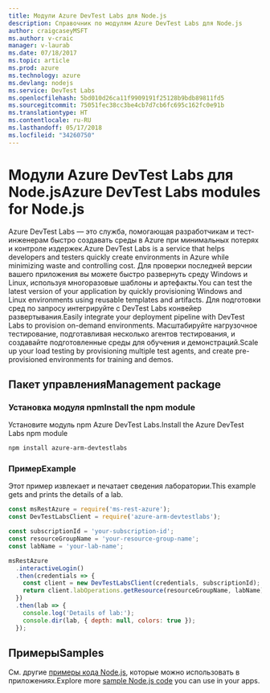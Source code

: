 ```yaml
---
title: Модули Azure DevTest Labs для Node.js
description: Справочник по модулям Azure DevTest Labs для Node.js
author: craigcaseyMSFT
ms.author: v-craic
manager: v-laurab
ms.date: 07/18/2017
ms.topic: article
ms.prod: azure
ms.technology: azure
ms.devlang: nodejs
ms.service: DevTest Labs
ms.openlocfilehash: 5bd010d26ca11f9909191f25128b9bdb89811fd5
ms.sourcegitcommit: 75051fec38cc3be4cb7d7cb6fc695c162fc0e91b
ms.translationtype: HT
ms.contentlocale: ru-RU
ms.lasthandoff: 05/17/2018
ms.locfileid: "34260750"
---
```

# <a name="azure-devtest-labs-modules-for-nodejs"></a><span data-ttu-id="806c9-103">Модули Azure DevTest Labs для Node.js</span><span class="sxs-lookup"><span data-stu-id="806c9-103">Azure DevTest Labs modules for Node.js</span></span>

<span data-ttu-id="806c9-104">Azure DevTest Labs — это служба, помогающая разработчикам и тест-инженерам быстро создавать среды в Azure при минимальных потерях и контроле издержек.</span><span class="sxs-lookup"><span data-stu-id="806c9-104">Azure DevTest Labs is a service that helps developers and testers quickly create environments in Azure while minimizing waste and controlling cost.</span></span> <span data-ttu-id="806c9-105">Для проверки последней версии вашего приложения вы можете быстро развернуть среду Windows и Linux, используя многоразовые шаблоны и артефакты.</span><span class="sxs-lookup"><span data-stu-id="806c9-105">You can test the latest version of your application by quickly provisioning Windows and Linux environments using reusable templates and artifacts.</span></span> <span data-ttu-id="806c9-106">Для подготовки сред по запросу интегрируйте с DevTest Labs конвейер развертывания.</span><span class="sxs-lookup"><span data-stu-id="806c9-106">Easily integrate your deployment pipeline with DevTest Labs to provision on-demand environments.</span></span> <span data-ttu-id="806c9-107">Масштабируйте нагрузочное тестирование, подготавливая несколько агентов тестирования, и создавайте подготовленные среды для обучения и демонстраций.</span><span class="sxs-lookup"><span data-stu-id="806c9-107">Scale up your load testing by provisioning multiple test agents, and create pre-provisioned environments for training and demos.</span></span>

## <a name="management-package"></a><span data-ttu-id="806c9-108">Пакет управления</span><span class="sxs-lookup"><span data-stu-id="806c9-108">Management package</span></span>

### <a name="install-the-npm-module"></a><span data-ttu-id="806c9-109">Установка модуля npm</span><span class="sxs-lookup"><span data-stu-id="806c9-109">Install the npm module</span></span>

<span data-ttu-id="806c9-110">Установите модуль npm Azure DevTest Labs.</span><span class="sxs-lookup"><span data-stu-id="806c9-110">Install the Azure DevTest Labs npm module</span></span>

```bash
npm install azure-arm-devtestlabs
```

### <a name="example"></a><span data-ttu-id="806c9-111">Пример</span><span class="sxs-lookup"><span data-stu-id="806c9-111">Example</span></span>

<span data-ttu-id="806c9-112">Этот пример извлекает и печатает сведения лаборатории.</span><span class="sxs-lookup"><span data-stu-id="806c9-112">This example gets and prints the details of a lab.</span></span>

```javascript
const msRestAzure = require('ms-rest-azure');
const DevTestLabsClient = require('azure-arm-devtestlabs');

const subscriptionId = 'your-subscription-id';
const resourceGroupName = 'your-resource-group-name';
const labName = 'your-lab-name';

msRestAzure
  .interactiveLogin()
  .then(credentials => {
    const client = new DevTestLabsClient(credentials, subscriptionId);
    return client.labOperations.getResource(resourceGroupName, labName);
  })
  .then(lab => {
    console.log('Details of lab:');
    console.dir(lab, { depth: null, colors: true });
  });


```

## <a name="samples"></a><span data-ttu-id="806c9-113">Примеры</span><span class="sxs-lookup"><span data-stu-id="806c9-113">Samples</span></span>

<span data-ttu-id="806c9-114">См. другие [примеры кода Node.js](https://azure.microsoft.com/resources/samples/?platform=nodejs), которые можно использовать в приложениях.</span><span class="sxs-lookup"><span data-stu-id="806c9-114">Explore more [sample Node.js code](https://azure.microsoft.com/resources/samples/?platform=nodejs) you can use in your apps.</span></span>
